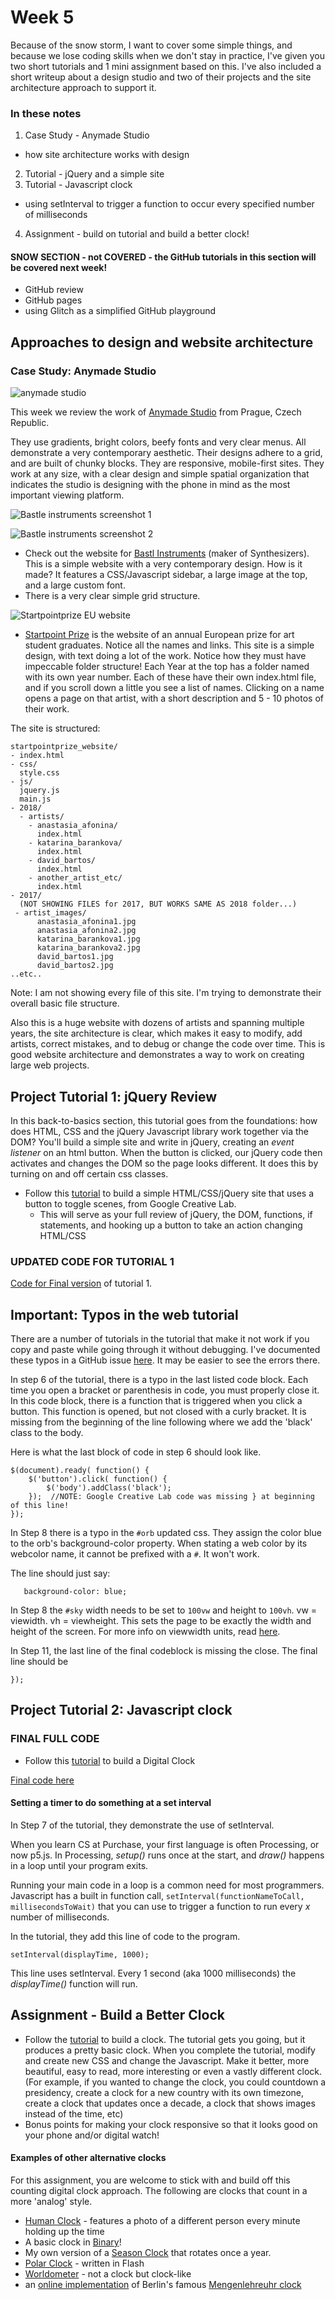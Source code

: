 # Week 5

Because of the snow storm, I want to cover some simple things, and because we lose coding skills when we don't stay in practice, I've given you two short tutorials and 1 mini assignment based on this. I've also included a short writeup about a design studio and two of their projects and the site architecture approach to support it.

### In these notes

1. Case Study - Anymade Studio
  - how site architecture works with design
2. Tutorial - jQuery and a simple site
3. Tutorial - Javascript clock
  - using setInterval to trigger a function to occur every specified number of milliseconds
4. Assignment - build on tutorial and build a better clock!

#### SNOW SECTION - not COVERED - the GitHub tutorials in this section will be covered next week!
- GitHub review
- GitHub pages
- using Glitch as a simplified GitHub playground

## Approaches to design and website architecture

### Case Study: Anymade Studio

![anymade studio](anymade.png)

This week we review the work of [Anymade Studio](http://anymadestudio.com/) from Prague, Czech Republic.

They use gradients, bright colors, beefy fonts and very clear menus. All demonstrate a very contemporary aesthetic. Their designs adhere to a grid, and are built of chunky blocks. They are responsive, mobile-first sites. They work at any size, with a clear  design and simple spatial organization that indicates the studio is designing with the phone in mind as the most important viewing platform.

![Bastle instruments screenshot 1](bastl1.png)

![Bastle instruments screenshot 2](bastl2.png)

- Check out the website for [Bastl Instruments](https://bastl-instruments.com/) (maker of Synthesizers). This is a simple website with a very contemporary design. How is it made? It features a CSS/Javascript sidebar, a large image at the top, and a large custom font.
- There is a very clear simple grid structure.

![Startpointprize EU website](startpointprize.png)

- [Startpoint Prize](http://www.startpointprize.eu/2018/) is the website of an annual European prize for art student graduates. Notice all the names and links. This site is a simple design, with text doing a lot of the work. Notice how they must have impeccable folder structure! Each Year at the top has a folder named with its own year number. Each of these have their own index.html file, and if you scroll down a little you see a list of names. Clicking on a name opens a page on that artist, with a short description and 5 - 10 photos of their work.

The site is structured:

```
startpointprize_website/
- index.html
- css/
  style.css
- js/
  jquery.js
  main.js
- 2018/
  - artists/
    - anastasia_afonina/
      index.html
    - katarina_barankova/
      index.html
    - david_bartos/
      index.html
    - another_artist_etc/
      index.html
- 2017/
  (NOT SHOWING FILES for 2017, BUT WORKS SAME AS 2018 folder...)
 - artist_images/
      anastasia_afonina1.jpg
      anastasia_afonina2.jpg
      katarina_barankova1.jpg
      katarina_barankova2.jpg
      david_bartos1.jpg
      david_bartos2.jpg
..etc..
```

Note: I am not showing every file of this site. I'm trying to demonstrate their overall basic file structure.

Also this is a huge website with dozens of artists and spanning multiple years, the site architecture is clear, which makes it easy to modify, add artists, correct mistakes, and to debug or change the code over time. This is good website architecture and demonstrates a way to work on creating large web projects.

## Project Tutorial 1: jQuery Review

In this back-to-basics section, this tutorial goes from the foundations: how does HTML, CSS and the jQuery Javascript library work together via the DOM? You'll build a simple site and write in jQuery, creating an *event listener* on an html button. When the button is clicked, our jQuery code then activates and changes the DOM so the page looks different. It does this by turning on and off certain css classes.

- Follow this [tutorial](https://googlecreativelab.github.io/coder-projects/projects/night_and_day/) to build a simple HTML/CSS/jQuery site that uses a button to toggle scenes, from Google Creative Lab.
  - This will serve as your full review of jQuery, the DOM, functions, if statements, and hooking up a button to take an action changing HTML/CSS

### UPDATED CODE FOR TUTORIAL 1

[Code for Final version](https://github.com/lee2sman/Scripting_Spring2019/tree/master/week5/night_day) of tutorial 1.

## Important: Typos in the web tutorial

There are a number of tutorials in the tutorial that make it not work if you copy and paste while going through it without debugging. I've documented these typos in a GitHub issue [here](https://github.com/googlecreativelab/coder-projects/issues/7). It may be easier to see the errors there.

In step 6 of the tutorial, there is a typo in the last listed code block. Each time you open a bracket or parenthesis in code, you must properly close it.
In this code block, there is a function that is triggered when you click a button. This function is opened, but not closed with a curly bracket. It is missing from the beginning of the line following where we add the 'black' class to the body.

Here is what the last block of code in step 6 should look like.

```
$(document).ready( function() {
    $('button').click( function() {
        $('body').addClass('black');
    });  //NOTE: Google Creative Lab code was missing } at beginning of this line!
});
```

In Step 8 there is a typo in the ```#orb``` updated css. They assign the color blue to the orb's background-color property. When stating a web color by its webcolor name, it cannot be prefixed with a ```#```. It won't work.

The line should just say:

```
   background-color: blue;
```

In Step 8 the ```#sky``` width needs to be set to ```100vw``` and height to ```100vh```. vw = viewidth. vh = viewheight. This sets the page to be exactly the width and height of the screen. For more info on viewwidth units, read [here](https://snook.ca/archives/html_and_css/vm-vh-units).

In Step 11, the last line of the final codeblock is missing the close. The final line should be

```
});
```

## Project Tutorial 2: Javascript clock

### FINAL FULL CODE

- Follow this [tutorial](https://googlecreativelab.github.io/coder-projects/projects/digital_clock/) to build a Digital Clock

[Final code here](https://github.com/lee2sman/Scripting_Spring2019/tree/master/week5/digital_clock/)

#### Setting a timer to do something at a set interval

In Step 7 of the tutorial, they demonstrate the use of setInterval.

When you learn CS at Purchase, your first language is often Processing, or now p5.js. In Processing, *setup()* runs once at the start, and *draw()* happens in a loop until your program exits.

Running your main code in a loop is a common need for most programmers. Javascript has a built in function call, ```setInterval(functionNameToCall, millisecondsToWait)``` that you can use to trigger a function to run every *x* number of milliseconds.

In the tutorial, they add this line of code to the program.


```
setInterval(displayTime, 1000);
```

This line uses setInterval. Every 1 second (aka 1000 milliseconds) the *displayTime()* function will run.

## Assignment - Build a Better Clock

- Follow the [tutorial](https://googlecreativelab.github.io/coder-projects/projects/digital_clock/) to build a clock. The tutorial gets you going, but it produces a pretty basic clock. When you complete the tutorial, modify and create new CSS and change the Javascript. Make it better, more beautiful, easy to read, more interesting or even a vastly different clock. (For example, if you wanted to change the clock, you could countdown a presidency, create a clock for a new country with its own timezone, create a clock that updates once a decade, a clock that shows images instead of the time, etc)
- Bonus points for making your clock responsive so that it looks good on your phone and/or digital watch!

#### Examples of other alternative clocks

For this assignment, you are welcome to stick with and build off this counting digital clock approach. The following are clocks that count in a more 'analog' style.

- [Human Clock](https://www.humanclock.com/) - features a photo of a different person every minute holding up the time
- A basic clock in [Binary](https://binary.onlineclock.net/)!
- My own version of a [Season Clock](http://leetusman.com/everyday/9/) that rotates once a year.
- [Polar Clock](http://blog.pixelbreaker.com/polarclock) - written in Flash
- [Worldometer](http://www.worldometers.info/) - not a clock but clock-like
- an [online implementation](https://jayasurian123.github.io/berlin-uhr/) of Berlin's famous [Mengenlehreuhr clock](https://www.futilitycloset.com/2017/01/17/the-mengenlehreuhr/)

